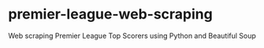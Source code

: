 # premier-league-web-scraping
Web scraping Premier League Top Scorers using Python and Beautiful Soup
